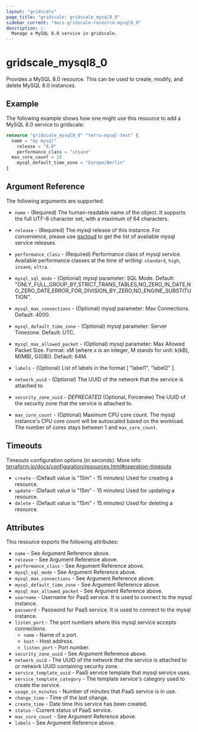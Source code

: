 ```yaml
---
layout: "gridscale"
page_title: "gridscale: gridscale_mysql8_0"
sidebar_current: "docs-gridscale-resource-mysql8_0"
description: |-
  Manage a MySQL 8.0 service in gridscale.
---
```


# gridscale_mysql8_0


Provides a MySQL 8.0 resource. This can be used to create, modify, and delete MySQL 8.0 instances.

## Example

The following example shows how one might use this resource to add a MySQL 8.0 service to gridscale:

```terraform
resource "gridscale_mysql8_0" "terra-mysql-test" {
  name = "my mysql"
	release = "8.0"
	performance_class = "insane"
  max_core_count = 20
	mysql_default_time_zone = "Europe/Berlin"
}
```

## Argument Reference

The following arguments are supported:

* `name` - (Required) The human-readable name of the object. It supports the full UTF-8 character set, with a maximum of 64 characters.

* `release` - (Required) The mysql release of this instance. For convenience, please use [gscloud](https://github.com/gridscale/gscloud) to get the list of available mysql service releases.

* `performance_class` - (Required) Performance class of mysql service. Available performance classes at the time of writing: `standard`, `high`, `insane`, `ultra`.

* `mysql_sql_mode` - (Optional) mysql parameter: SQL Mode. Default: "ONLY_FULL_GROUP_BY,STRICT_TRANS_TABLES,NO_ZERO_IN_DATE,NO_ZERO_DATE,ERROR_FOR_DIVISION_BY_ZERO,NO_ENGINE_SUBSTITUTION".

* `mysql_max_connections` - (Optional) mysql parameter: Max Connections. Default: 4000.

* `mysql_default_time_zone` - (Optional) mysql parameter: Server Timezone. Default: UTC.

* `mysql_max_allowed_packet` - (Optional) mysql parameter: Max Allowed Packet Size. Format: xM (where x is an integer, M stands for unit: k(kB), M(MB), G(GB)). Default: 64M.

* `labels` - (Optional) List of labels in the format [ "label1", "label2" ].

* `network_uuid` - (Optional) The UUID of the network that the service is attached to.

* `security_zone_uuid` -  *DEPRECATED* (Optional, Forcenew) The UUID of the security zone that the service is attached to.

* `max_core_count` - (Optional) Maximum CPU core count. The mysql instance's CPU core count will be autoscaled based on the workload. The number of cores stays between 1 and `max_core_count`.

## Timeouts

Timeouts configuration options (in seconds):
More info: [terraform.io/docs/configuration/resources.html#operation-timeouts](https://www.terraform.io/docs/configuration/resources.html#operation-timeouts)

* `create` - (Default value is "15m" - 15 minutes) Used for creating a resource.
* `update` - (Default value is "15m" - 15 minutes) Used for updating a resource.
* `delete` - (Default value is "15m" - 15 minutes) Used for deleting a resource.

## Attributes

This resource exports the following attributes:

* `name` - See Argument Reference above.
* `release` - See Argument Reference above.
* `performance_class` - See Argument Reference above.
* `mysql_sql_mode` - See Argument Reference above.
* `mysql_max_connections` - See Argument Reference above.
* `mysql_default_time_zone` - See Argument Reference above.
* `mysql_max_allowed_packet` - See Argument Reference above.
* `username` - Username for PaaS service. It is used to connect to the mysql instance.
* `password` - Password for PaaS service. It is used to connect to the mysql instance.
* `listen_port` - The port numbers where this mysql service accepts connections.
  * `name` - Name of a port.
  * `host` - Host address.
  * `listen_port` - Port number.
* `security_zone_uuid` - See Argument Reference above.
* `network_uuid` -  The UUID of the network that the service is attached to or network UUID containing security zone.
* `service_template_uuid` - PaaS service template that mysql service uses.
* `service_template_category` - The template service's category used to create the service.
* `usage_in_minutes` - Number of minutes that PaaS service is in use.
* `change_time` - Time of the last change.
* `create_time` - Date time this service has been created.
* `status` - Current status of PaaS service.
* `max_core_count` - See Argument Reference above.
* `labels` - See Argument Reference above.
